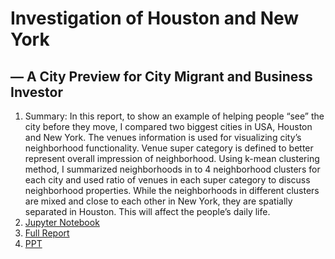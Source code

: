 # Investigation of Houston and New York
## —	A City Preview for City Migrant and Business Investor 

1. Summary: In this report, to show an example of helping people “see” the city before they move, I compared two biggest cities in USA, Houston and New York. The venues information is used for visualizing city’s neighborhood functionality.  Venue super category is defined to better represent overall impression of neighborhood. Using k-mean clustering method, I summarized neighborhoods in to 4 neighborhood clusters for each city and used ratio of venues in each super category to discuss neighborhood properties. While the neighborhoods in different clusters are mixed and close to each other in New York, they are spatially separated in Houston. This will affect the people’s daily life.
2. [Jupyter Notebook](https://github.com/YDaiRice/Houston_NewYork_Neigborhood_Investigation/tree/master/Code_JupyterNoteBook)
3. [Full Report](https://github.com/YDaiRice/Houston_NewYork_Neigborhood_Investigation/blob/master/Investigation_of_Houston_NewYork_0319.pdf)
4. [PPT]()
